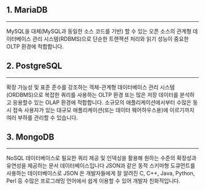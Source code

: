 ## 1. MariaDB

---
MySQL을 대체(MySQL과 동일한 소스 코드를 기반) 할 수 있는 오픈 소스의 관계형 데이터베이스 관리 시스템(RDBMS)으로 
단순한 트랜잭션 처리와 읽기 성능이 중요한 OLTP 환경에 적합합니다.


## 2. PostgreSQL

---
확장 가능성 및 표준 준수를 강조하는 객체-관계형 데이터베이스 관리 시스템(ORDBMS)으로 
복잡한 쿼리를 사용하는 OLTP 환경 또는 많은 저장 데이터를 분석하고 응용할수 있는 OLAP 환경에 적합합니다. 
소규모의 애플리케이션에서부터 수많은 동시 접속 사용자가 있는 대규모 애플리케이션(또는 데이터 웨어하우스용)에 이르기까지 여러 부하를 관리할 수 있습니다.


## 3. MongoDB

---
NoSQL 데이터베이스로 필요한 쿼리 제공 및 인덱싱을 활용해 원하는 수준의 확장성과 유연성을 제공하는 문서 데이터베이스입니다 
JSON과 같은 동적 스키마형 도큐먼트를 사용하는 데이터베이스로 JSON 은 개발자들에게 잘 알려진 C, C++, Java, Python, Perl 등 수많은 프로그래밍 언어에서 쉽게 이용할 수 있어 개발자 친화적입니다.
